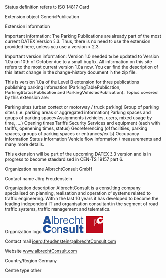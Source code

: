 Status definition refers to ISO 14817
Card

Extension object
GenericPublication

Extension information

Important information:
The Parking Publications are already part of the most current DATEX Version 2.3.
Thus, there is no need to use the extension provided here, unless you use a version < 2.3.

Important version information:
Version 1.0 needed to be updated to Version 1.0a on 10th of October due to a small bugfix. All information on this site refers to the most current version 1.0a now. You can find the description of this latest change in the change-history document in the zip file.

This is version 1.0a of the Level B extension for three publications publishing parking information (ParkingTablePublication, ParkingStatusPublication and ParkingVehiclesPublication).
Topics covered by this extension are:

Parking sites (urban context or motorway / truck parking)
Group of parking sites (i.e. parking areas or aggregated information)
Parking spaces and goups of parking spaces
Assignments (vehicles, users, mixed usage by time, ....)
Opening times
Tariffs
Security
Services and equipment (each with tariffs, openening times, status)
Georeferencing (of facilitiies, parking spaces, groups of parking spaces or entrances/exits)
Occupancy information
Status information
Vehicle flow information / measurements
and many more details.

This extension will be part of the upcoming DATEX 2.3 version and is in progress to become standardised in CEN-TS 19157 part 6.

Organization name
AlbrechtConsult GmbH

Contact name
Jörg Freudenstein

Organization description
AlbrechtConsult is a consulting company specialised on planning, realisation and operation of systems related to traffic engineering. Within the last 10 years it has developed to become the leading independent IT and organisation consultant in the segment of road traffic systems, traffic management and telematics.

Organization logo
![Alt text](image.png)

Contact mail
joerg.freudenstein@albrechtConsult.com

Website
www.albrechtConsult.com

Country/Region
Germany

Centre type
other